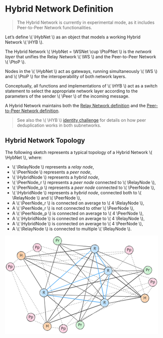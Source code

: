 $$
\newcommand \WS {\mathrm{WS}}
\newcommand \PtoP {\mathrm{P2P}}
\newcommand \HYB {\mathrm{HYB}}
\newcommand \WSNet {\mathcal{N}_\WS}
\newcommand \PtoPNet {\mathcal{N}_P}
\newcommand \HybNet {\mathcal{N}_H}
\newcommand \Peer {\mathrm{Peer}}
\newcommand \RelayNode {\mathcal{R}}
\newcommand \PeerNode {\mathcal{P}}
\newcommand \HybridNode {\mathcal{H}}
$$

# Hybrid Network Definition

> The Hybrid Network is currently in experimental mode, as it includes Peer-to-Peer
> Network functionalities.

Let’s define \\( \HybNet \\) as an object that models a working Hybrid Network \\( \HYB \\).

The Hybrid Network \\( \HybNet = \WSNet \cup \PtoPNet \\) is the _network layer_
that unifies the Relay Network \\( \WS \\) and the Peer-to-Peer Network \\( \PtoP \\).

Nodes in the \\( \HybNet \\) act as gateways, running simultaneously \\( \WS \\)
and \\( \PtoP \\) for the interoperability of both network layers.

Conceptually, all functions and implementations of \\( \HYB \\) act as a switch
statement to select the appropriate network layer according to the parameters of
the sender \\( \Peer \\) of the incoming message.

A Hybrid Network maintains both the [Relay Network definition](./network-nn-definitions-ws.md)
and the [Peer-to-Peer Network definition](./network-nn-definitions-p2p.md).

> See also the \\( \HYB \\) [identity challenge](./network-nn-identity.md#hybrid-network-identity-vhallenge)
> for details on how peer deduplication works in both subnetworks.

## Hybrid Network Topology

The following sketch represents a typical topology of a Hybrid Network \\( \HybNet \\),
where:

- \\( \RelayNode \\) represents a _relay node_,
- \\( \PeerNode \\) represents a _peer node_,
- \\( \HybridNode \\) represents a _hybrid node_,
- \\( \PeerNode_r \\) represents a _peer node_ connected to \\( \RelayNode \\),
- \\( \PeerNode_p \\) represents a _peer node_ connected to \\( \PeerNode \\),
- \\( \HybridNode \\) represents a _hybrid node_, connected both to \\( \RelayNode \\) and \\( \PeerNode \\),
- A \\( \PeerNode_r \\) is connected on average to \\( 4 \RelayNode \\),
- A \\( \PeerNode_r \\) is not connected to other \\( \PeerNode \\),
- A \\( \PeerNode_p \\) is connected on average to \\( 4 \PeerNode \\),
- A \\( \HybridNode \\) is connected on average to \\( 4 \RelayNode \\),
- A \\( \HybridNode \\) is connected on average to \\( 4 \PeerNode \\),
- A \\( \RelayNode \\) is connected to multiple \\( \RelayNode \\).

![Hybrid Network Topology](images/network-hyb-topology.svg "Hybrid Network Topology")
